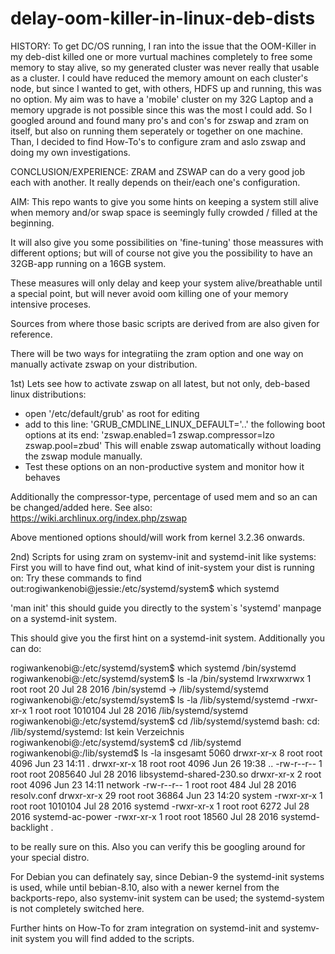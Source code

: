 # delay-oom-killer-in-linux-deb-dists
HISTORY:
To get DC/OS running, I ran into the issue that the OOM-Killer in my deb-dist killed one or more vurtual machines completely to free some memory to stay alive, so my generated cluster was never really that usable as a cluster.
I could have reduced the memory amount on each cluster's node, but since I wanted to get, with others, HDFS up and running, this was no option.
My aim was to have a 'mobile' cluster on my 32G Laptop and a memory upgrade is not possible since this was the most I could add.
So I googled around and found many pro's and con's for zswap and zram on itself, but also on running them seperately or together on one machine.
Than, I decided to find How-To's to configure zram and aslo zswap and doing my own investigations.

CONCLUSION/EXPERIENCE:
ZRAM and ZSWAP can do a very good job each with another. It really depends on their/each one's configuration.

AIM:
This repo wants to give you some hints on keeping a system still alive when memory and/or swap space is seemingly fully crowded / filled at the beginning.

It will also give you some possibilities on 'fine-tuning' those meassures with different options; but will of course not give you the possibility to have an 32GB-app running on a 16GB system.

These measures will only delay and keep your system alive/breathable until a special point, but will never avoid oom killing one of your memory intensive proceses.

Sources from where those basic scripts are derived from are also given for reference.

There will be two ways for integratiing the zram option and one way on manually activate zswap on your distribution.

1st)
Lets see how to activate zswap on all latest, but not only, deb-based linux distributions:

- open '/etc/default/grub' as root for editing
- add to this line: 'GRUB_CMDLINE_LINUX_DEFAULT='..' the following boot options at its end:
  'zswap.enabled=1 zswap.compressor=lzo zswap.pool=zbud'
  This will enable zswap automatically without loading the zswap module manually.
- Test these options on an non-productive system and monitor how it behaves

Additionally the compressor-type, percentage of used mem and so an can be changed/added here.
See also:
https://wiki.archlinux.org/index.php/zswap

Above mentioned options should/will work from kernel 3.2.36 onwards.

2nd)
Scripts for using zram on systemv-init and systemd-init like systems:
First you will to have find out, what kind of init-system your dist is running on:
Try these commands to find out:rogiwankenobi@jessie:/etc/systemd/system$ which systemd

'man init' this should guide you directly to the system`s 'systemd' manpage on a systemd-init system.

This should give you the first hint on a systemd-init system.
Additionally you can do:

rogiwankenobi@:/etc/systemd/system$ which systemd
/bin/systemd
rogiwankenobi@:/etc/systemd/system$ ls -la /bin/systemd
lrwxrwxrwx 1 root root 20 Jul 28  2016 /bin/systemd -> /lib/systemd/systemd
rogiwankenobi@:/etc/systemd/system$ ls -la /lib/systemd/systemd
-rwxr-xr-x 1 root root 1010104 Jul 28  2016 /lib/systemd/systemd
rogiwankenobi@:/etc/systemd/system$ cd /lib/systemd/systemd
bash: cd: /lib/systemd/systemd: Ist kein Verzeichnis
rogiwankenobi@:/etc/systemd/system$ cd /lib/systemd
rogiwankenobi@:/lib/systemd$ ls -la
insgesamt 5060
drwxr-xr-x  8 root root    4096 Jun 23 14:11 .
drwxr-xr-x 18 root root    4096 Jun 26 19:38 ..
-rw-r--r--  1 root root 2085640 Jul 28  2016 libsystemd-shared-230.so
drwxr-xr-x  2 root root    4096 Jun 23 14:11 network
-rw-r--r--  1 root root     484 Jul 28  2016 resolv.conf
drwxr-xr-x 29 root root   36864 Jun 23 14:20 system
-rwxr-xr-x  1 root root 1010104 Jul 28  2016 systemd
-rwxr-xr-x  1 root root    6272 Jul 28  2016 systemd-ac-power
-rwxr-xr-x  1 root root   18560 Jul 28  2016 systemd-backlight
.

to be really sure on this.
Also you can verify this be googling around for your special distro.

For Debian you can definately say, since Debian-9 the systemd-init systems is used, while until bebian-8.10, also with a newer kernel from the backports-repo, also systemv-init system can be used; the systemd-system is not completely switched here.

Further hints on How-To for zram integration on systemd-init and systemv-init system you will find added to the scripts.
